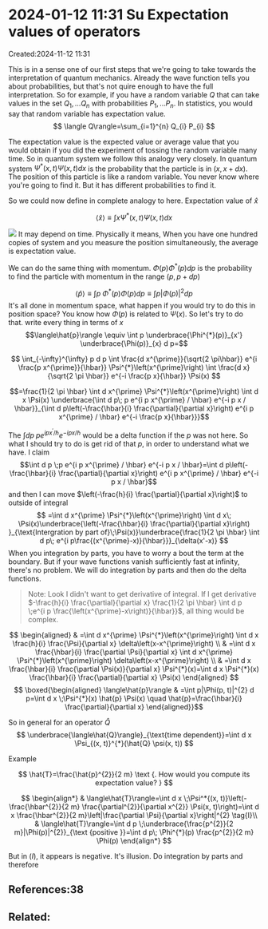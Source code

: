 # 2024-01-12 11:31 Su Expectation values of operators
Created:2024-11-12 11:31

This is in a sense one of our first steps that we're going to take towards the interpretation of quantum mechanics. Already the wave function tells you about probabilities, but that's not quire enough to have the full interpretation.
So for example, if you have a random variable $Q$ that can take values in the set $Q_{1}, \ldots Q_{n}$ with probabilities $P_{1}, \ldots P_{n}$. In statistics, you would say that random variable has expectation value.
$$
\langle Q\rangle=\sum_{i=1}^{n} Q_{i} P_{i}
$$

The expectation value is the expected value or average value that you would obtain if you did the experiment of tossing the random variable many time.
So in quantum system we follow this analogy very closely. In quantum system $\Psi^{*}(x, t)\Psi(x, t) d x$ is the probability that the particle is in $(x, x+d x)$. The position of this particle is like a random variable. You never know where you're going to find it. But it has different probabilities to find it.

So we could now define in complete analogy to here. Expectation value of $\hat{x}$

$$
\langle\hat{x}\rangle \equiv \int x \Psi^{*}(x,t) \Psi(x, t) d x
$$


![](https://cdn.mathpix.com/cropped/2025_05_27_372755343f148c881602g-8.jpg?height=82&width=1125&top_left_y=1352&top_left_x=435) It may depend on time. Physically it means, When you have one hundred copies of system and you measure the position simultaneously, the average is expectation value.

We can do the same thing with momentum. $\Phi(p) \Phi^{*}(p) d p$ is the probability to find the particle with momentum in the range $(p, p+d p)$

$$
\langle\hat{p}\rangle \equiv \int p \;\Phi^{*}(p) \Phi(p) d p \equiv \int p|\Phi(p)|^{2} d p
$$
It's all done in momentum space, what happen if you would try to do this in position space? You know how $\Phi(p)$ is related to $\Psi(x)$. So let's try to do that. write every thing in terms of $x$
$$\langle\hat{p}\rangle \equiv \int p \underbrace{\Phi^{*}(p)}_{x'} \underbrace{\Phi(p)}_{x} d p=$$

$$
\int_{-\infty}^{\infty} p d p \int \frac{d x^{\prime}}{\sqrt{2 \pi\hbar}} e^{i \frac{p x^{\prime}}{\hbar}} \Psi^{*}\left(x^{\prime}\right) \int \frac{d x}{\sqrt{2 \pi \hbar}} e^{-i \frac{p x}{\hbar}} \Psi(x)
$$

$$=\frac{1}{2 \pi \hbar} \int d x^{\prime} \Psi^{*}\left(x^{\prime}\right) \int d x \Psi(x) \underbrace{\int d p\; p e^{i p x^{\prime} / \hbar} e^{-i p x / \hbar}}_{\int d p\left(-\frac{\hbar}{i} \frac{\partial}{\partial x}\right) e^{i p x^{\prime} / \hbar} e^{-i \frac{p x}{\hbar}}}$$

The $\int dp\; p e^{i p x^{\prime} / \hbar} e^{-i p x / \hbar}$ would be a delta function if the $p$ was not here. So what I should try to do is get rid of that $p$, in order to understand what we have. I claim 
$$\int d p \;p e^{i p x^{\prime} / \hbar} e^{-i p x / \hbar}=\int d p\left(-\frac{\hbar}{i} \frac{\partial}{\partial x}\right) e^{i p x^{\prime} / \hbar} e^{-i p x / \hbar}$$
and then I can move $\left(-\frac{h}{i} \frac{\partial}{\partial x}\right)$ to outside of integral
$$
=\int d x^{\prime} \Psi^{*}\left(x^{\prime}\right) \int d x\; \Psi(x)\underbrace{\left(-\frac{\hbar}{i} \frac{\partial}{\partial x}\right) }_{\text{Intergration by part of}\;\Psi(x)}\underbrace{\frac{1}{2 \pi \hbar} \int d p\; e^{i p\frac{(x^{\prime}-x)}{\hbar}}}_{\delta(x'-x)}
$$
When you integration by parts, you have to worry a bout the term at the boundary. But if your wave functions vanish sufficiently fast at infinity, there's no problem. We will do integration by parts and then do the delta functions.
> Note: Look I didn't want to get derivative of integral. If I get derivative $-\frac{h}{i} \frac{\partial}{\partial x} \frac{1}{2 \pi \hbar} \int d p \;e^{i p \frac{\left(x^{\prime}-x\right)}{\hbar}}$, all thing would be complex.

$$
\begin{aligned}
& =\int d x^{\prime} \Psi^{*}\left(x^{\prime}\right) \int d x \frac{h}{i} \frac{\Psi}{\partial x} \delta\left(x-x^{\prime}\right) \\
& =\int d x \frac{\hbar}{i} \frac{\partial \Psi}{\partial x} \int d x^{\prime} \Psi^{*}\left(x^{\prime}\right) \delta\left(x-x^{\prime}\right) \\
& =\int d x \frac{\hbar}{i} \frac{\partial \Psi(x)}{\partial x} \Psi^{*}(x)=\int d x \Psi^{*}(x) \frac{\hbar}{i} \frac{\partial}{\partial x} \Psi(x) 
\end{aligned}
$$
$$
\boxed{\begin{aligned}
\langle\hat{p}\rangle & =\int p|\Phi(p, t)|^{2} d p=\int d x \;\Psi^{*}(x) \hat{p} \Psi(x) \quad \hat{p}=\frac{\hbar}{i} \frac{\partial}{\partial x}
\end{aligned}}$$

So in general for an operator $\hat{Q}$
$$
\underbrace{\langle\hat{Q}\rangle}_{\text{time dependent}}=\int d x \Psi_{(x, t)}^{*}(\hat{Q} \psi(x, t))
$$

Example

$$
\hat{T}=\frac{\hat{p}^{2}}{2 m} \text {. How would you compute its expectation value? }
$$

$$
\begin{align*}
& \langle\hat{T}\rangle=\int d x \;\Psi^*{(x, t)}\left(-\frac{\hbar^{2}}{2 m} \frac{\partial^{2}}{\partial x^{2}} \Psi(x, t)\right)=\int d x \frac{\hbar^{2}}{2 m}\left|\frac{\partial \Psi}{\partial x}\right|^{2}  \tag{I}\\
& \langle\hat{T}\rangle=\int d p \;\underbrace{\frac{p^{2}}{2 m}|\Phi(p)|^{2}}_{\text {positive }}=\int d p\; \Phi^{*}(p) \frac{p^{2}}{2 m} \Phi(p)
\end{align*}
$$

But in $(I)$, it appears is negative. It's illusion. Do integration by parts and therefore

## References:38

## Related:



